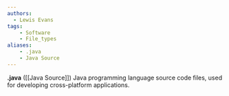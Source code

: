 ```yaml
---
authors:
  - Lewis Evans
tags:
    - Software
    - File_types
aliases:
    - .java
    - Java Source
---
```

**.java** ([[Java Source]]) Java programming language source code files, used for developing cross-platform applications.
